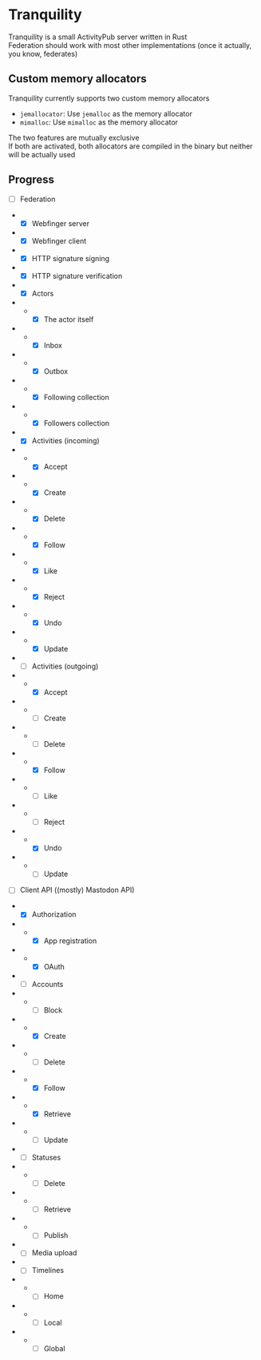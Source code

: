 # Tranquility

Tranquility is a small ActivityPub server written in Rust  
Federation should work with most other implementations (once it actually, you know, federates)  

## Custom memory allocators

Tranquility currently supports two custom memory allocators  

* `jemallocator`: Use `jemalloc` as the memory allocator
* `mimalloc`: Use `mimalloc` as the memory allocator

The two features are mutually exclusive  
If both are activated, both allocators are compiled in the binary but neither will be actually used  

## Progress

- [ ] Federation
- - [x] Webfinger server
- - [x] Webfinger client
- - [x] HTTP signature signing
- - [x] HTTP signature verification
- - [x] Actors
- - - [x] The actor itself
- - - [x] Inbox
- - - [x] Outbox
- - - [x] Following collection
- - - [x] Followers collection
- - [x] Activities (incoming)
- - - [x] Accept
- - - [x] Create
- - - [x] Delete
- - - [x] Follow
- - - [x] Like
- - - [x] Reject
- - - [x] Undo
- - - [x] Update
- - [ ] Activities (outgoing)
- - - [x] Accept
- - - [ ] Create
- - - [ ] Delete
- - - [x] Follow
- - - [ ] Like
- - - [ ] Reject
- - - [x] Undo
- - - [ ] Update

- [ ] Client API ((mostly) Mastodon API)
- - [x] Authorization
- - - [x] App registration
- - - [x] OAuth
- - [ ] Accounts
- - - [ ] Block
- - - [x] Create
- - - [ ] Delete
- - - [x] Follow
- - - [x] Retrieve
- - - [ ] Update
- - [ ] Statuses
- - - [ ] Delete
- - - [ ] Retrieve
- - - [ ] Publish
- - [ ] Media upload
- - [ ] Timelines
- - - [ ] Home
- - - [ ] Local
- - - [ ] Global
